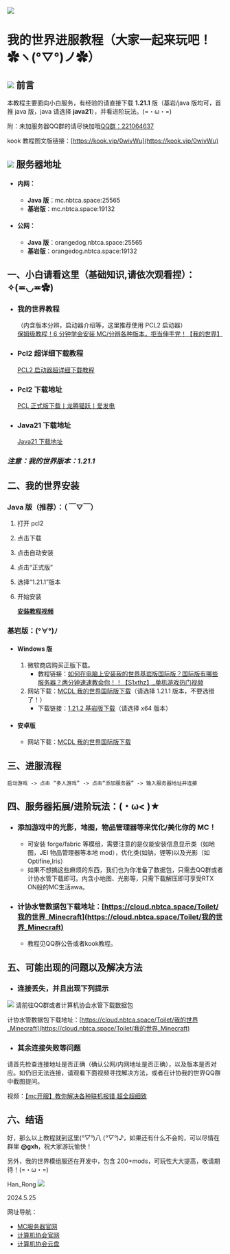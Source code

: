 ![](https://d10mhq06fikmnr.cloudfront.net/cms-content/game-landingpages/minecraft/Gaming-Editions_Minecraft_Hero-min.jpg)
# 我的世界进服教程（大家一起来玩吧！✿ヽ(°▽°)ノ✿）

## ![](https://th.bing.com/th?id=ODLS.438cc5b1-8410-4b9e-8267-6020371dbe9d&w=32&h=32&qlt=98&pcl=fffffa&o=6&pid=1.2) 前言
本教程主要面向小白服务，有经验的请直接下载 **1.21.1** 版（基岩/java 版均可，首推 java 版，java 请选择 **java21**），并看进阶玩法。(=・ω・=)

附：未加服务器QQ群的请尽快加哦[QQ群：221064637](https://qm.qq.com/q/mCqGc3KbGC)

kook 教程图文版链接：[https://kook.vip/0wivWu](https://kook.vip/0wivWu)

## ![](https://th.bing.com/th?id=ODLS.6896f733-4a83-4c4f-8539-0667d277290e&w=32&h=32&qlt=93&pcl=fffffa&o=6&pid=1.2) 服务器地址
* #### 内网：
  - **Java 版**：mc.nbtca.space:25565
  - **基岩版**：mc.nbtca.space:19132
* #### 公网：
  - **Java 版**：orangedog.nbtca.space:25565
  - **基岩版**：orangedog.nbtca.space:19132

## 一、小白请看这里（基础知识,请依次观看捏）：✧(≖◡≖✿)
- ### 我的世界教程
    （内含版本分辨，启动器介绍等，这里推荐使用 PCL2 启动器）  
[保姆级教程！6 分钟学会安装 MC/分辨各种版本，拒当伸手党！【我的世界】](https://www.bilibili.com/video/BV1og41137kf/?spm_id_from=333.337.search-card.all.click&vd_source=8dc15613db3715af52878600362ccba4)

- ### Pcl2 超详细下载教程
    [PCL2 启动器超详细下载教程](https://www.bilibili.com/video/BV1U34y1S71y/?spm_id_from=333.337.search-card.all.click&vd_source=8dc15613db3715af52878600362ccba4)



- ### Pcl2 下载地址
    [PCL 正式版下载丨龙腾猫跃丨爱发电](https://afdian.net)



- ### Java21 下载地址
    [Java21 下载地址](https://download.oracle.com/java/21/latest/jdk-21_windows-x64_bin.exe)



### *注意：我的世界版本：1.21.1*




##  二、我的世界安装
### Java 版（推荐）：（ ￣▽￣）
1. 打开 pcl2
2. 点击下载
3. 点击自动安装
4. 点击“正式版”
5. 选择“1.21.1”版本
6. 开始安装

    [**安装教程视频**](https://www.bilibili.com/video/BV1og41137kf/?spm_id_from=333.337.search-card.all.click&vd_source=8dc15613db3715af52878600362ccba4)



### 基岩版：(°∀°)ﾉ
* #### Windows 版
  1. 微软商店购买正版下载。
      - 教程链接：[如何在电脑上安装我的世界基岩版国际版？国际版有哪些服务器？两分钟速速教会你！！【S1xthz】_单机游戏热门视频](https://www.bilibili.com/video/BV1bV4y1b7Tm/?spm_id_from=333.337.search-card.all.click&vd_source=8dc15613db3715af52878600362ccba4)
  2. 网站下载：[MCDL 我的世界国际版下载](https://minebbs.com)（请选择 1.21.1 版本，不要选错了！）
      - 下载链接：[1.21.2 基岩版下载](https://cloud.nyan.run/s/3JrHP?path=%2F)（请选择 x64 版本）

* #### 安卓版
   - 网站下载：[MCDL 我的世界国际版下载](https://minebbs.com)  



## 三、进服流程
    启动游戏 -> 点击 “多人游戏” -> 点击“添加服务器” -> 输入服务器地址并连接


## 四、服务器拓展/进阶玩法：(・ω< )★

*  ### 添加游戏中的光影，地图，物品管理器等来优化/美化你的 MC！
   - 可安装 forge/fabric 等模组，需要注意的是仅能安装信息显示类（如地图，JEI 物品管理器等本地 mod），优化类(如钠，锂等)以及光影（如 Optifine,Iris）
   - 如果不想搞这些麻烦的东西，我们也为你准备了数据包，只需去QQ群或者计协水管下载即可。内含小地图、光影等，只需下载解压即可享受RTX ON般的MC生活awa。
*  ### 计协水管数据包下载地址：[https://cloud.nbtca.space/Toilet/我的世界_Minecraft](https://cloud.nbtca.space/Toilet/我的世界_Minecraft)
   - 教程见QQ群公告或者kook教程。

## 五、可能出现的问题以及解决方法
* ### 连接丢失，并且出现下列提示
![](https://cloud.nbtca.space/d/guest/Toilet/%E6%88%91%E7%9A%84%E4%B8%96%E7%95%8C_Minecraft/Pictures/Solutions/Connection%20Lost.jpg)
请前往QQ群或者计算机协会水管下载数据包

计协水管数据包下载地址：[https://cloud.nbtca.space/Toilet/我的世界_Minecraft](https://cloud.nbtca.space/Toilet/我的世界_Minecraft)

* ### 其余连接失败等问题
请首先检查连接地址是否正确（确认公网/内网地址是否正确），以及版本是否对应。如仍旧无法连接，请观看下面视频寻找解决方法，或者在计协我的世界QQ群中截图提问。

视频：[【mc开服】教你解决各种联机报错 超全超细致](https://www.bilibili.com/video/BV13g41157mP)

## 六、结语
好，那么以上教程就到这里(*°▽°*)八 (*°▽°*)♪，如果还有什么不会的，可以尽情在群里 **@gxh**，祝大家游玩愉快！

另外，我的世界模组服还在开发中，包含 200+mods，可玩性大大提高，敬请期待！(=・ω・=)


Han_Rong  ![](https://th.bing.com/th?id=ODLS.e36f5f9f-281d-4679-bad0-5b1532ba64ec&w=32&h=32&qlt=95&pcl=fffffa&o=6&pid=1.2)

2024.5.25

网址导航：
- [MC服务器官网](httpss://mc.nbtca.space)
- [计算机协会官网](https://www.nbtca.space)
- [计算机协会云盘](https://cloud.nbtca.space)